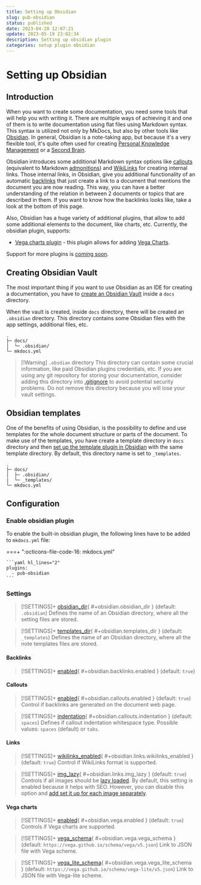 ```yaml
---
title: Setting up Obsidian
slug: pub-obsidian
status: published
date: 2023-04-20 12:07:21
update: 2023-05-19 23:02:34
description: Setting up obsidian plugin
categories: setup plugin obsidian
---
```


# Setting up Obsidian

## Introduction

When you want to create some documentation, you need some tools that will help you with writing it. There are multiple ways of achieving it and one of them is to write documentation using flat files using Markdown syntax. This syntax is utilized not only by MkDocs, but also by other tools like [Obsidian](https://obsidian.md). In general, Obsidian is a note-taking app, but because it's a very flexible tool, it's quite often used for creating [Personal Knowledge Management](https://en.wikipedia.org/wiki/Personal_knowledge_management) or a [Second Brain](https://www.buildingasecondbrain.com).

Obsidian introduces some additional Markdown syntax options like [callouts](https://help.obsidian.md/Editing+and+formatting/Callouts) (equivalent to Markdown [admonitions](https://squidfunk.github.io/mkdocs-material/reference/admonitions/)) and [WikiLinks](https://en.wikipedia.org/wiki/Help:Link) for creating internal links. Those internal links, in Obsidian, give you additional functionality of an automatic [backlinks](https://help.obsidian.md/Plugins/Backlinks) that just create a link to a document that mentions the document you are now reading. This way, you can have a better understanding of the relation in between 2 documents or topics that are described in them. If you want to know how the backlinks looks like, take a look at the bottom of this page.

Also, Obsidian has a huge variety of additional plugins, that allow to add some additional elements to the document, like charts, etc. Currently, the obsidian plugin, supports:

- [Vega charts plugin](https://github.com/Justin-J-K/obsidian-vega) - this plugin allows for adding [Vega Charts](https://vega.github.io/vega/).

Support for more plugins is [coming soon](../05_dev/other/02_backlog.md).

## Creating Obsidian Vault

The most important thing if you want to use Obsidian as an IDE for creating a documentation, you have to [create an Obsidian Vault](https://help.obsidian.md/Getting+started/Create+a+vault) inside a `docs` directory.

When the vault is created, inside `docs` directory, there will be created an `.obsidian` directory. This directory contains some Obsidian files with the app settings, additional files, etc.

```commandline hl_lines="2-3"
.
├─ docs/
│  └─ .obsidian/
└─ mkdocs.yml
```

> [!Warning] `.obsdian` directory
> This directory can contain some crucial information, like paid Obsidian plugins credentials, etc. If you are using any git repository for storing your documentation, consider adding this directory into [.gitignore](https://git-scm.com/docs/gitignore) to avoid potential security problems.
> Do not remove this directory because you will lose your vault settings.

## Obsidian templates

One of the benefits of using Obsidian, is the possibility to define and use templates for the whole document structure or parts of the document. To make use of the templates, you have create a template directory in `docs` directory and then [set up the template plugin in Obsidian](https://help.obsidian.md/Plugins/Templates) with the same template directory. By default, this directory name is set to `_templates`.

```commandline hl_lines="2-3"
.
├─ docs/
│  ├─ .obsidian/
|  └─ _templates/
└─ mkdocs.yml
```

## Configuration

### Enable obsidian plugin

To enable the built-in obsidian plugin, the following lines have to be added to `mkdocs.yml` file:

===+ ":octicons-file-code-16: mkdocs.yml"

    ```yaml hl_lines="2"
    plugins:
      - pub-obsidian
    ```

### Settings

> [!SETTINGS]+ [obsidian_dir](#+obsidian.obsidian_dir){ #+obsidian.obsidian_dir } (default: `.obsidian`)
> Defines the name of an Obsidian directory, where all the setting files are stored.

> [!SETTINGS]+ [templates_dir](#+obsidian.templates_dir){ #+obsidian.templates_dir } (default: `_templates`)
> Defines the name of an Obsidian directory, where all the note templates files are stored.

#### Backlinks

> [!SETTINGS]+ [enabled](#+obsidian.backlinks.enabled){ #+obsidian.backlinks.enabled } (default: `true`)
>

#### Callouts

> [!SETTINGS]+ [enabled](#+obsidian.callouts.enabled){ #+obsidian.callouts.enabled } (default: `true`)
> Control if backlinks are generated on the document web page.

> [!SETTINGS]+ [indentation](#+obsidian.callouts.indentation){ #+obsidian.callouts.indentation } (default: `spaces`)
> Defines if callout indentation whitespace type. Possible values: `spaces` (default) or `tabs`.

#### Links

> [!SETTINGS]+ [wikilinks_enabled](#+obsidian.links.wikilinks_enabled){ #+obsidian.links.wikilinks_enabled } (default: `true`)
> Control if WikiLinks format is supported.

> [!SETTINGS]+ [img_lazy](#+obsidian.links.img_lazy){ #+obsidian.links.img_lazy } (default: `true`)
> Controls if all images should be [lazy loaded](https://developer.mozilla.org/en-US/docs/Web/Performance/Lazy_loading). By default, this setting is enabled because it helps with SEO. However, you can disable this option and [add set it up for each image separately](https://squidfunk.github.io/mkdocs-material/reference/images/?h=image#image-lazy-loading).

#### Vega charts

> [!SETTINGS]+ [enabled](#+obsidian.vega.enabled){ #+obsidian.vega.enabled } (default: `true`)
> Controls if Vega charts are supported.

> [!SETTINGS]+ [vega_schema](#+obsidian.vega.vega_schema){ #+obsidian.vega.vega_schema } (default: `https://vega.github.io/schema/vega/v5.json`)
> Link to JSON file with Vega scheme.

> [!SETTINGS]+ [vega_lite_schema](#+obsidian.vega.vega_lite_schema){ #+obsidian.vega.vega_lite_schema } (default: `https://vega.github.io/schema/vega-lite/v5.json`)
> Link to JSON file with Vega-lite scheme.
